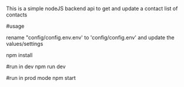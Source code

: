 This is a simple nodeJS backend api to get and update a contact list of contacts

#usage

rename "config/config.env.env' to 'config/config.env' and update the values/settings

npm install 

#run in dev
npm run dev

#run in prod mode
npm start


